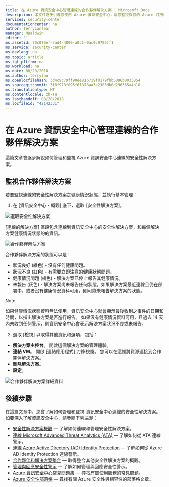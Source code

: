 ```yaml
---
title: 在 Azure 資訊安全中心管理連線的合作夥伴解決方案 | Microsoft Docs
description: 本文件逐步引導您使用 Azure 資訊安全中心，讓您監視與您的 Azure 訂用帳戶整合之合作夥伴解決方案的健康狀態，一目了然。
services: security-center
documentationcenter: na
author: TerryLanfear
manager: MBaldwin
editor: ''
ms.assetid: 70c076ef-3ad4-4000-a0c1-0ac0c9796ff1
ms.service: security-center
ms.devlang: na
ms.topic: article
ms.tgt_pltfrm: na
ms.workload: na
ms.date: 08/20/2018
ms.author: terrylan
ms.openlocfilehash: 3d4c9c79ff90ee816719f0179fbb5096b0035854
ms.sourcegitcommit: 3f8f973f095f6f878aa3e2383db0d296365a4b18
ms.translationtype: HT
ms.contentlocale: zh-TW
ms.lasthandoff: 08/20/2018
ms.locfileid: "42142331"
---
```

# <a name="managing-connected-partner-solutions-with-azure-security-center"></a>在 Azure 資訊安全中心管理連線的合作夥伴解決方案
這篇文章會逐步解說如何管理和監視 Azure 資訊安全中心連線的安全性解決方案。

## <a name="monitoring-partner-solutions"></a>監視合作夥伴解決方案
若要監視連線的安全性解決方案之健康情況狀態，並執行基本管理：

1. 在 [資訊安全中心 - 概觀] 底下，選取 [安全性解決方案]。

  ![選取安全性解決方案][1]

  [連線的解決方案] 區段包含連線到資訊安全中心的安全性解決方案，和每個解決方案健康情況狀態的的資訊。

  ![合作夥伴解決方案][2]

   合作夥伴解決方案的狀態可以是︰

   * 狀況良好 (綠色) - 沒有任何健康問題。
   * 狀況不良 (紅色) - 有需要立即注意的健康狀態問題。
   * 健康情況問題 (橘色) - 解決方案已停止報告其健康情況。
   * 未報告 (灰色) - 解決方案尚未報告任何狀態，如果解決方案最近連線且仍在部署中，或者沒有健康情況資料可用，則可能未報告解決方案的狀態。

   > [!NOTE]
   > 如果健康情況狀態資料無法使用，資訊安全中心就會顯示最後收到之事件的日期和時間，以指出解決方案是否進行報告。 如果沒有健康情況資料可用，且過去 14 天內未收到任何警示，則資訊安全中心會表示解決方案狀況不良或未報告。
   >
   >

2. 選取 [檢視] 以取得其他資訊和選項，包括：

  - **解決方案主控台**。 開啟這個解決方案的管理體驗。
  - **連結 VM**。 開啟 [連結應用程式] 刀鋒視窗。 您可以在這裡將資源連接到合作夥伴解決方案。
  - **刪除解決方案**。
  - **設定**。

   ![合作夥伴解決方案詳細資料][3]

## <a name="next-steps"></a>後續步驟
在這篇文章中，您會了解如何管理和監視 資訊安全中心連線的安全性解決方案。 如要深入了解資訊安全中心，請參閱下列主題：

* [安全性解決方案概觀](security-center-partner-integration.md) — 了解如何連線和管理安全性解決方案。
* [連線 Microsoft Advanced Threat Analytics (ATA)](security-center-ata-integration.md) — 了解如何從 ATA 連線警示。
* [連線 Azure Active Directory (AD) Identity Protection](security-center-aadip-integration.md) — 了解如何從 Azure AD Identity Protection 連線警示。
* [合作夥伴和解決方案整合](security-center-partner-integration.md) — 取得整合其他安全性解決方案的概觀。
* [管理與回應安全性警示](security-center-managing-and-responding-alerts.md) — 了解如何管理與回應安全性警示。
* [Azure 資訊安全中心常見問題集](security-center-faq.md) — 尋找有關使用服務的常見問題。
* [Azure 安全性部落格](http://blogs.msdn.com/b/azuresecurity/) — 尋找有關 Azure 安全性與相容性的部落格文章。

<!--Image references-->
[1]: ./media/security-center-partner-solutions/partner-solutions-tile.png
[2]: ./media/security-center-partner-solutions/partner-solutions.png
[3]: ./media/security-center-partner-solutions/partner-solutions-detail.png
